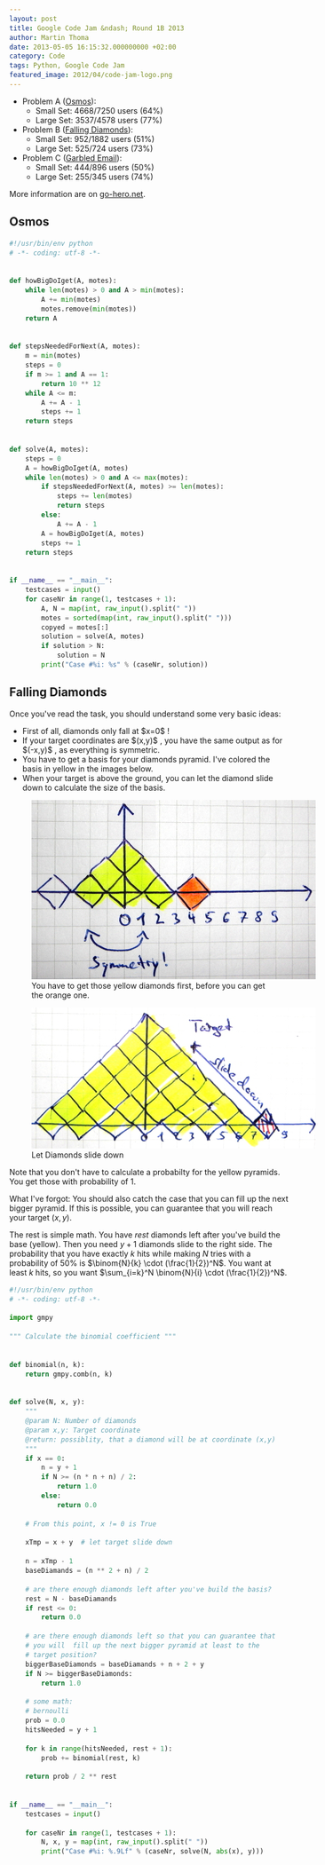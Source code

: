 ```yaml
---
layout: post
title: Google Code Jam &ndash; Round 1B 2013
author: Martin Thoma
date: 2013-05-05 16:15:32.000000000 +02:00
category: Code
tags: Python, Google Code Jam
featured_image: 2012/04/code-jam-logo.png
---
```

<ul>
<li>Problem A (<a href="https://code.google.com/codejam/contest/2434486/dashboard#s=p0">Osmos</a>):
  <ul>
    <li>Small Set: 4668/7250 users (64%)</li>
    <li>Large Set: 3537/4578 users (77%)</li>
  </ul>
<li>Problem B (<a href="https://code.google.com/codejam/contest/2434486/dashboard#s=p1">Falling Diamonds</a>):
  <ul>
    <li>Small Set: 952/1882 users (51%)</li>
    <li>Large Set: 525/724 users (73%)</li>
  </ul>
</li>
<li>Problem C (<a href="https://code.google.com/codejam/contest/2434486/dashboard#s=p2">Garbled Email</a>):
  <ul>
    <li>Small Set: 444/896 users (50%)</li>
    <li>Large Set: 255/345 users (74%)</li>
  </ul>
</li>
</ul>

More information are on <a href="http://www.go-hero.net/jam/13/round/2">go-hero.net</a>.

<h2>Osmos</h2>

```python
#!/usr/bin/env python
# -*- coding: utf-8 -*-


def howBigDoIget(A, motes):
    while len(motes) > 0 and A > min(motes):
        A += min(motes)
        motes.remove(min(motes))
    return A


def stepsNeededForNext(A, motes):
    m = min(motes)
    steps = 0
    if m >= 1 and A == 1:
        return 10 ** 12
    while A <= m:
        A += A - 1
        steps += 1
    return steps


def solve(A, motes):
    steps = 0
    A = howBigDoIget(A, motes)
    while len(motes) > 0 and A <= max(motes):
        if stepsNeededForNext(A, motes) >= len(motes):
            steps += len(motes)
            return steps
        else:
            A += A - 1
        A = howBigDoIget(A, motes)
        steps += 1
    return steps


if __name__ == "__main__":
    testcases = input()
    for caseNr in range(1, testcases + 1):
        A, N = map(int, raw_input().split(" "))
        motes = sorted(map(int, raw_input().split(" ")))
        copyed = motes[:]
        solution = solve(A, motes)
        if solution > N:
            solution = N
        print("Case #%i: %s" % (caseNr, solution))
```


<h2>Falling Diamonds</h2>
Once you've read the task, you should understand some very basic ideas:

<ul>
  <li>First of all, diamonds only fall at $x=0$ !</li>
  <li>If your target coordinates are $(x,y)$ , you have the same output as for $(-x,y)$ , as everything is symmetric.</li>
  <li>You have to get a basis for your diamonds pyramid. I've colored the basis in yellow in the images below.</li>
  <li>When your target is above the ground, you can let the diamond slide down to calculate the size of the basis.</li>
</ul>

<figure class="aligncenter">
            <a href="../images/2013/05/falling-diamonds-base.jpg"><img src="../images/2013/05/falling-diamonds-base.jpg" alt="A basis for diamonds" style="max-width:512px;max-height:323px" class="size-full wp-image-65431"/></a>
            <figcaption class="text-center">You have to get those yellow diamonds first, before you can get the orange one.</figcaption>
        </figure>

<figure class="aligncenter">
            <a href="../images/2013/05/falling-diamonds-slide.jpg"><img src="../images/2013/05/falling-diamonds-slide.jpg" alt="Let Diamonds slide down" style="max-width:512px;max-height:254px" class="size-full wp-image-65441"/></a>
            <figcaption class="text-center">Let Diamonds slide down</figcaption>
        </figure>

Note that you don't have to calculate a probabilty for the yellow pyramids. You get those with probability of 1.

What I've forgot: You should also catch the case that you can fill up the next bigger pyramid. If this is possible, you can guarantee that you will reach your target $(x,y)$.

The rest is simple math. You have $rest$ diamonds left after you've build the base (yellow). Then you need $y+1$ diamonds slide to the right side. The probability that you have exactly $k$ hits while making $N$ tries with a probability of 50% is $\binom{N}{k} \cdot (\frac{1}{2})^N$. You want at least $k$ hits, so you want $\sum_{i=k}^N \binom{N}{i} \cdot (\frac{1}{2})^N$.


```python
#!/usr/bin/env python
# -*- coding: utf-8 -*-

import gmpy

""" Calculate the binomial coefficient """


def binomial(n, k):
    return gmpy.comb(n, k)


def solve(N, x, y):
    """
    @param N: Number of diamonds
    @param x,y: Target coordinate
    @return: possiblity, that a diamond will be at coordinate (x,y)
    """
    if x == 0:
        n = y + 1
        if N >= (n * n + n) / 2:
            return 1.0
        else:
            return 0.0

    # From this point, x != 0 is True

    xTmp = x + y  # let target slide down

    n = xTmp - 1
    baseDiamands = (n ** 2 + n) / 2

    # are there enough diamonds left after you've build the basis?
    rest = N - baseDiamands
    if rest <= 0:
        return 0.0

    # are there enough diamonds left so that you can guarantee that
    # you will  fill up the next bigger pyramid at least to the
    # target position?
    biggerBaseDiamonds = baseDiamands + n + 2 + y
    if N >= biggerBaseDiamonds:
        return 1.0

    # some math:
    # bernoulli
    prob = 0.0
    hitsNeeded = y + 1

    for k in range(hitsNeeded, rest + 1):
        prob += binomial(rest, k)

    return prob / 2 ** rest


if __name__ == "__main__":
    testcases = input()

    for caseNr in range(1, testcases + 1):
        N, x, y = map(int, raw_input().split(" "))
        print("Case #%i: %.9Lf" % (caseNr, solve(N, abs(x), y)))
```
